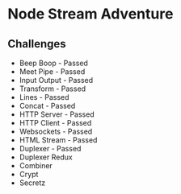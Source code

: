 Node Stream Adventure
=====================

Challenges
----------
- Beep Boop - Passed
- Meet Pipe - Passed
- Input Output - Passed
- Transform - Passed
- Lines - Passed
- Concat - Passed
- HTTP Server - Passed
- HTTP Client - Passed
- Websockets - Passed
- HTML Stream - Passed
- Duplexer - Passed
- Duplexer Redux
- Combiner
- Crypt
- Secretz